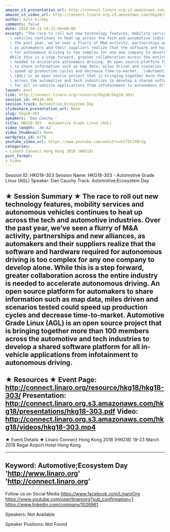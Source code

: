 ```yaml
---
amazon_s3_presentation_url: http://connect.linaro.org.s3.amazonaws.com/hkg18/presentations/hkg18-303.pdf
amazon_s3_video_url: http://connect.linaro.org.s3.amazonaws.com/hkg18/videos/hkg18-303.mp4
author: kyle.kirkby
comments: false
date: 2018-04-11 14:12:48+00:00
excerpt: "The race to roll out new technology features, mobility services and autonomous\
  \ vehicles continues to heat up across the tech and automotive industries. Over\
  \ the past year, we’ve seen a flurry of M&A activity, partnerships and new alliances,\
  \ as automakers and their suppliers realize that the software and hardware required\
  \ for autonomous driving is too complex for any one company to develop alone. \n\
  While this is a step forward, greater collaboration across the entire industry is\
  \ needed to accelerate autonomous driving. An open source platform for automakers\
  \ to share information such as map data, miles driven and scenarios tested could\
  \ speed up production cycles and decrease time-to-market.  \nAutomotive Grade Linux\
  \ (AGL) is an open source project that is bringing together more than 100 members\
  \ across the automotive and tech industries to develop a shared software platform\
  \ for all in-vehicle applications from infotainment to autonomous driving."
layout: post
link: http://connect.linaro.org/resource/hkg18/hkg18-303/
session_id: HKG18-303
session_track: Automotive;Ecosystem Day
slideshare_presentation_url: None
slug: hkg18-303
speakers: 'Dan Cauchy '
title: HKG18-303 - Automotive Grade Linux (AGL)
video_length: '36:42'
video_thumbnail: None
wordpress_id: 8778
youtube_video_url: https://www.youtube.com/watch?v=b17ZVJYBr2g
categories:
- Linaro Connect Hong Kong 2018 (HKG18)
post_format:
- Video
---
```


Session ID: HKG18-303
Session Name: HKG18-303 - Automotive Grade Linux (AGL)
Speaker: Dan Cauchy
Track: Automotive;Ecosystem Day

★ Session Summary ★
The race to roll out new technology features, mobility services and autonomous vehicles continues to heat up across the tech and automotive industries. Over the past year, we’ve seen a flurry of M&A activity, partnerships and new alliances, as automakers and their suppliers realize that the software and hardware required for autonomous driving is too complex for any one company to develop alone.
While this is a step forward, greater collaboration across the entire industry is needed to accelerate autonomous driving. An open source platform for automakers to share information such as map data, miles driven and scenarios tested could speed up production cycles and decrease time-to-market.
Automotive Grade Linux (AGL) is an open source project that is bringing together more than 100 members across the automotive and tech industries to develop a shared software platform for all in-vehicle applications from infotainment to autonomous driving.
---------------------------------------------------
★ Resources ★
Event Page: http://connect.linaro.org/resource/hkg18/hkg18-303/
Presentation: http://connect.linaro.org.s3.amazonaws.com/hkg18/presentations/hkg18-303.pdf
Video: http://connect.linaro.org.s3.amazonaws.com/hkg18/videos/hkg18-303.mp4
---------------------------------------------------
★ Event Details ★
Linaro Connect Hong Kong 2018 (HKG18)
19-23 March 2018
Regal Airport Hotel Hong Kong

---------------------------------------------------
Keyword: Automotive;Ecosystem Day
'http://www.linaro.org'
'http://connect.linaro.org'
---------------------------------------------------
Follow us on Social Media
https://www.facebook.com/LinaroOrg
https://www.youtube.com/user/linaroorg?sub_confirmation=1
https://www.linkedin.com/company/1026961

Speakers: Not Available

Speaker Positions: Not Found


